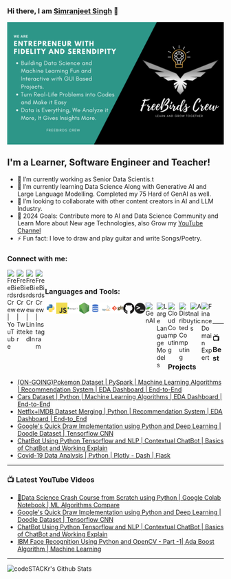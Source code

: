 ### Hi there, I am [Simranjeet Singh](https://www.linkedin.com/in/simranjeet97) 👋

[<img align="center" alt="FreeBirds Crew | YouTube" src="https://github.com/FreeBirdsCrew/freebirdscrew/blob/master/FreeBirds%20Crew.png" />](https://www.youtube.com/channel/UC4RZP6hNT5gMlWCm0NDzUWg?view_as=subscriber?sub_confirmation=1)

## I'm a Learner, Software Engineer and Teacher!
- 🔭 I’m currently working as Senior Data Scientis.t
- 🌱 I’m currently learning Data Science Along with Generative AI and Large Language Modelling. Completed my 75 Hard of GenAI as well.
- 👯 I’m looking to collaborate with other content creators in AI and LLM Industry.
- 🥅 2024 Goals: Contribute more to AI and Data Science Community and Learn More about New age Technologies, also Grow my [YouTube Channel](https://www.youtube.com/channel/UC4RZP6hNT5gMlWCm0NDzUWg?view_as=subscriber?sub_confirmation=1)
- ⚡ Fun fact: I love to draw and play guitar and write Songs/Poetry.

### Connect with me:

[<img align="left" alt="FreeBirds Crew | YouTube" width="22px" src="https://cdn.jsdelivr.net/npm/simple-icons@v3/icons/youtube.svg" />](https://www.youtube.com/channel/UC4RZP6hNT5gMlWCm0NDzUWg?view_as=subscriber?sub_confirmation=1)
[<img align="left" alt="FreeBirds Crew | Twitter" width="22px" src="https://cdn.jsdelivr.net/npm/simple-icons@v3/icons/twitter.svg" />](https://x.com/Itsexceptional1)
[<img align="left" alt="FreeBirds Crew | LinkedIn" width="22px" src="https://cdn.jsdelivr.net/npm/simple-icons@v3/icons/linkedin.svg" />](https://www.linkedin.com/in/simranjeet97/)
[<img align="left" alt="FreeBirds Crew | Instagram" width="22px" src="https://cdn.jsdelivr.net/npm/simple-icons@v3/icons/instagram.svg" />](https://www.instagram.com/itsexceptional/)

<br />

### Languages and Tools:
[<img align="left" alt="Python" width="26px" src="https://raw.githubusercontent.com/github/explore/80688e429a7d4ef2fca1e82350fe8e3517d3494d/topics/python/python.png"/>](https://bit.ly/2Pi452M)
[<img align="left" alt="JavaScript" width="26px" src="https://raw.githubusercontent.com/github/explore/80688e429a7d4ef2fca1e82350fe8e3517d3494d/topics/javascript/javascript.png" />](https://bit.ly/2Pi452M)
[<img align="left" alt="MongoDB" width="26px" src="https://raw.githubusercontent.com/github/explore/80688e429a7d4ef2fca1e82350fe8e3517d3494d/topics/mongodb/mongodb.png" />](https://bit.ly/2Pi452M)
[<img align="left" alt="Node.js" width="26px" src="https://raw.githubusercontent.com/github/explore/80688e429a7d4ef2fca1e82350fe8e3517d3494d/topics/nodejs/nodejs.png" />](https://bit.ly/2Pi452M)
[<img align="left" alt="SQL" width="26px" src="https://raw.githubusercontent.com/github/explore/80688e429a7d4ef2fca1e82350fe8e3517d3494d/topics/sql/sql.png" />](https://bit.ly/2Pi452M)
[<img align="left" alt="MySQL" width="26px" src="https://raw.githubusercontent.com/github/explore/80688e429a7d4ef2fca1e82350fe8e3517d3494d/topics/mysql/mysql.png" />](https://bit.ly/2Pi452M)
[<img align="left" alt="Git" width="26px" src="https://raw.githubusercontent.com/github/explore/80688e429a7d4ef2fca1e82350fe8e3517d3494d/topics/git/git.png" />](https://bit.ly/2Pi452M)
[<img align="left" alt="GitHub" width="26px" src="https://raw.githubusercontent.com/github/explore/78df643247d429f6cc873026c0622819ad797942/topics/github/github.png" />](https://bit.ly/2Pi452M)
[<img align="left" alt="HTML5" width="26px" src="https://raw.githubusercontent.com/github/explore/80688e429a7d4ef2fca1e82350fe8e3517d3494d/topics/terminal/terminal.png" />](https://bit.ly/2Pi452M)
[<img align="left" alt="GenAI" width="26px" src="[genai_icon_url](https://cdn.iconscout.com/icon/free/png-256/free-openai-1524348-1290723.png)"/>](genai_hyperlink)
[<img align="left" alt="Large Language Models" width="26px" src="language_models_icon_url"/>](language_models_hyperlink)
[<img align="left" alt="Cloud Computing" width="26px" src="cloud_computing_icon_url"/>](cloud_computing_hyperlink)
[<img align="left" alt="Distributed Computing" width="26px" src="distributed_computing_icon_url"/>](distributed_computing_hyperlink)
[<img align="left" alt="Analytics" width="26px" src="analytics_icon_url"/>](analytics_hyperlink)
[<img align="left" alt="Finance Domain Expert" width="26px" src="finance_icon_url"/>](finance_hyperlink)

<br />
<br />

---

### 📺 Best Projects
<!-- PROJECTS:START -->
- [(ON-GOING)Pokemon Dataset | PySpark | Machine Learning Algorithms | Recommendation System | EDA Dashboard | End-to-End](https://github.com/simranjeet97/Kaggle_Pokemon_Datset_EDA-Dashboard)
- [Cars Dataset | Python | Machine Learning Algorithms | EDA Dashboard | End-to-End](https://github.com/simranjeet97/SriLanka-Car-Price_EDA-and-DASHboard)
- [Netflx+IMDB Dataset Merging | Python | Recommendation System | EDA Dashboard | End-to_End](https://github.com/simranjeet97/Netflix-Analysis-Top-Rated-_Visualization_Plotly)
- [Google's Quick Draw Implementation using Python and Deep Learning | Doodle Dataset | Tensorflow CNN](https://github.com/simranjeet97/Google-Quick-Draw)
- [ChatBot Using Python Tensorflow and NLP | Contextual ChatBot | Basics of ChatBot and Working Explain](https://github.com/simranjeet97/ChatBot_Tensorflow_NLP)
- [Covid-19 Data Analysis | Python | Plotly - Dash | Flask](https://github.com/simranjeet97/COVID-19)
<!-- PROJECTS:END -->

---

### 📺 Latest YouTube Videos
<!-- YOUTUBE:START -->
- [🔴Data Science Crash Course from Scratch using Python | Google Colab Notebook | ML Algorithms Compare](https://bit.ly/319NWmz)
- [Google's Quick Draw Implementation using Python and Deep Learning | Doodle Dataset | Tensorflow CNN](https://bit.ly/338uGrd)
- [ChatBot Using Python Tensorflow and NLP | Contextual ChatBot | Basics of ChatBot and Working Explain](https://bit.ly/3fmTkXr)
- [IBM Face Recognition Using Python and OpenCV - Part -1| Ada Boost Algorithm | Machine Learning](https://bit.ly/2BORGQC)
<!-- YOUTUBE:END -->

---

<img align="left" alt="codeSTACKr's Github Stats" src="https://github-readme-stats.vercel.app/api?username=simranjeet97&show_icons=true&hide_border=true" />

[youtube]: https://bit.ly/3hOgKqf
[instagram]: https://www.instagram.com/itsexceptional/
[linkedin]: https://bit.ly/3k4NL3i
[twitter]: https://twitter.com/CrewFreebirds
